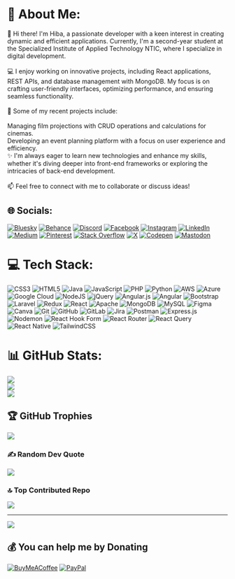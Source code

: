 # 💫 About Me:
👋 Hi there! I'm Hiba, a passionate developer with a keen interest in creating dynamic and efficient applications. Currently, I'm a second-year student at the Specialized Institute of Applied Technology NTIC, where I specialize in digital development.<br><br>💻 I enjoy working on innovative projects, including React applications, REST APIs, and database management with MongoDB. My focus is on crafting user-friendly interfaces, optimizing performance, and ensuring seamless functionality.<br><br>🎯 Some of my recent projects include:<br><br>Managing film projections with CRUD operations and calculations for cinemas.<br>Developing an event planning platform with a focus on user experience and efficiency.<br>✨ I'm always eager to learn new technologies and enhance my skills, whether it's diving deeper into front-end frameworks or exploring the intricacies of back-end development.<br><br>📫 Feel free to connect with me to collaborate or discuss ideas!


## 🌐 Socials:
[![Bluesky](https://img.shields.io/badge/bluesky-0285FF?style=for-the-badge&logo=bluesky&logoColor=%23FFFFFF)](https://bsky.app/profile/hibaa17.bsky.social) [![Behance](https://img.shields.io/badge/Behance-1769ff?logo=behance&logoColor=white)](https://behance.net/hibakhadel) [![Discord](https://img.shields.io/badge/Discord-%237289DA.svg?logo=discord&logoColor=white)](https://discord.gg/https://discord.gg/D2Et8tFQ) [![Facebook](https://img.shields.io/badge/Facebook-%231877F2.svg?logo=Facebook&logoColor=white)](https://www.facebook.com/profile.php?id=61571621707942) [![Instagram](https://img.shields.io/badge/Instagram-%23E4405F.svg?logo=Instagram&logoColor=white)](https://instagram.com/titi.titititititi17/) [![LinkedIn](https://img.shields.io/badge/LinkedIn-%230077B5.svg?logo=linkedin&logoColor=white)](https://www.linkedin.com/in/hiba-khadel-613897338/) [![Medium](https://img.shields.io/badge/Medium-12100E?logo=medium&logoColor=white)](https://medium.com/@hibakhadel17) [![Pinterest](https://img.shields.io/badge/Pinterest-%23E60023.svg?logo=Pinterest&logoColor=white)](https://pinterest.com/Hibakhadel) [![Stack Overflow](https://img.shields.io/badge/-Stackoverflow-FE7A16?logo=stack-overflow&logoColor=white)](https://stackoverflow.com/users/29052100) [![X](https://img.shields.io/badge/X-black.svg?logo=X&logoColor=white)](https://x.com/hiba_khadel) [![Codepen](https://img.shields.io/badge/Codepen-000000?style=for-the-badge&logo=codepen&logoColor=white)](https://codepen.io/hibakhadel) [![Mastodon](https://img.shields.io/badge/-MASTODON-%232B90D9?style=for-the-badge&logo=mastodon&logoColor=white)](https://mastodon.social/@Hiba_khadel) 

# 💻 Tech Stack:
![CSS3](https://img.shields.io/badge/css3-%231572B6.svg?style=for-the-badge&logo=css3&logoColor=white) ![HTML5](https://img.shields.io/badge/html5-%23E34F26.svg?style=for-the-badge&logo=html5&logoColor=white) ![Java](https://img.shields.io/badge/java-%23ED8B00.svg?style=for-the-badge&logo=openjdk&logoColor=white) ![JavaScript](https://img.shields.io/badge/javascript-%23323330.svg?style=for-the-badge&logo=javascript&logoColor=%23F7DF1E) ![PHP](https://img.shields.io/badge/php-%23777BB4.svg?style=for-the-badge&logo=php&logoColor=white) ![Python](https://img.shields.io/badge/python-3670A0?style=for-the-badge&logo=python&logoColor=ffdd54) ![AWS](https://img.shields.io/badge/AWS-%23FF9900.svg?style=for-the-badge&logo=amazon-aws&logoColor=white) ![Azure](https://img.shields.io/badge/azure-%230072C6.svg?style=for-the-badge&logo=microsoftazure&logoColor=white) ![Google Cloud](https://img.shields.io/badge/GoogleCloud-%234285F4.svg?style=for-the-badge&logo=google-cloud&logoColor=white) ![NodeJS](https://img.shields.io/badge/node.js-6DA55F?style=for-the-badge&logo=node.js&logoColor=white) ![jQuery](https://img.shields.io/badge/jquery-%230769AD.svg?style=for-the-badge&logo=jquery&logoColor=white) ![Angular.js](https://img.shields.io/badge/angular.js-%23E23237.svg?style=for-the-badge&logo=angularjs&logoColor=white) ![Angular](https://img.shields.io/badge/angular-%23DD0031.svg?style=for-the-badge&logo=angular&logoColor=white) ![Bootstrap](https://img.shields.io/badge/bootstrap-%238511FA.svg?style=for-the-badge&logo=bootstrap&logoColor=white) ![Laravel](https://img.shields.io/badge/laravel-%23FF2D20.svg?style=for-the-badge&logo=laravel&logoColor=white) ![Redux](https://img.shields.io/badge/redux-%23593d88.svg?style=for-the-badge&logo=redux&logoColor=white) ![React](https://img.shields.io/badge/react-%2320232a.svg?style=for-the-badge&logo=react&logoColor=%2361DAFB) ![Apache](https://img.shields.io/badge/apache-%23D42029.svg?style=for-the-badge&logo=apache&logoColor=white) ![MongoDB](https://img.shields.io/badge/MongoDB-%234ea94b.svg?style=for-the-badge&logo=mongodb&logoColor=white) ![MySQL](https://img.shields.io/badge/mysql-4479A1.svg?style=for-the-badge&logo=mysql&logoColor=white) ![Figma](https://img.shields.io/badge/figma-%23F24E1E.svg?style=for-the-badge&logo=figma&logoColor=white) ![Canva](https://img.shields.io/badge/Canva-%2300C4CC.svg?style=for-the-badge&logo=Canva&logoColor=white) ![Git](https://img.shields.io/badge/git-%23F05033.svg?style=for-the-badge&logo=git&logoColor=white) ![GitHub](https://img.shields.io/badge/github-%23121011.svg?style=for-the-badge&logo=github&logoColor=white) ![GitLab](https://img.shields.io/badge/gitlab-%23181717.svg?style=for-the-badge&logo=gitlab&logoColor=white) ![Jira](https://img.shields.io/badge/jira-%230A0FFF.svg?style=for-the-badge&logo=jira&logoColor=white) ![Postman](https://img.shields.io/badge/Postman-FF6C37?style=for-the-badge&logo=postman&logoColor=white) ![Express.js](https://img.shields.io/badge/express.js-%23404d59.svg?style=for-the-badge&logo=express&logoColor=%2361DAFB) ![Nodemon](https://img.shields.io/badge/NODEMON-%23323330.svg?style=for-the-badge&logo=nodemon&logoColor=%BBDEAD) ![React Hook Form](https://img.shields.io/badge/React%20Hook%20Form-%23EC5990.svg?style=for-the-badge&logo=reacthookform&logoColor=white) ![React Router](https://img.shields.io/badge/React_Router-CA4245?style=for-the-badge&logo=react-router&logoColor=white) ![React Query](https://img.shields.io/badge/-React%20Query-FF4154?style=for-the-badge&logo=react%20query&logoColor=white) ![React Native](https://img.shields.io/badge/react_native-%2320232a.svg?style=for-the-badge&logo=react&logoColor=%2361DAFB) ![TailwindCSS](https://img.shields.io/badge/tailwindcss-%2338B2AC.svg?style=for-the-badge&logo=tailwind-css&logoColor=white)
# 📊 GitHub Stats:
![](https://github-readme-stats.vercel.app/api?username=hibakhadel&theme=dark&hide_border=false&include_all_commits=false&count_private=true)<br/>
![](https://github-readme-streak-stats.herokuapp.com/?user=hibakhadel&theme=dark&hide_border=false)<br/>
![](https://github-readme-stats.vercel.app/api/top-langs/?username=hibakhadel&theme=dark&hide_border=false&include_all_commits=false&count_private=true&layout=compact)

## 🏆 GitHub Trophies
![](https://github-profile-trophy.vercel.app/?username=hibakhadel&theme=radical&no-frame=false&no-bg=false&margin-w=4)

### ✍️ Random Dev Quote
![](https://quotes-github-readme.vercel.app/api?type=horizontal&theme=radical)

### 🔝 Top Contributed Repo
![](https://github-contributor-stats.vercel.app/api?username=hibakhadel&limit=5&theme=dark&combine_all_yearly_contributions=true)

---
[![](https://visitcount.itsvg.in/api?id=hibakhadel&icon=0&color=0)](https://visitcount.itsvg.in)

  ## 💰 You can help me by Donating
  [![BuyMeACoffee](https://img.shields.io/badge/Buy%20Me%20a%20Coffee-ffdd00?style=for-the-badge&logo=buy-me-a-coffee&logoColor=black)](https://buymeacoffee.com/hiba_hk) [![PayPal](https://img.shields.io/badge/PayPal-00457C?style=for-the-badge&logo=paypal&logoColor=white)](https://www.paypal.com/paypalme/Hibaa17) 

  
<!-- Proudly created with GPRM ( https://gprm.itsvg.in ) -->
